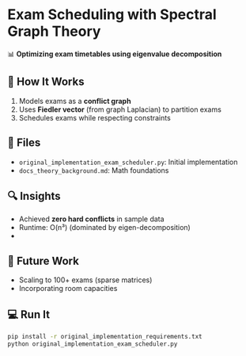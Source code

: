 # Exam Scheduling with Spectral Graph Theory

📊 **Optimizing exam timetables using eigenvalue decomposition**

## 🚀 How It Works
1. Models exams as a **conflict graph**
2. Uses **Fiedler vector** (from graph Laplacian) to partition exams
3. Schedules exams while respecting constraints

## 📂 Files
- `original_implementation_exam_scheduler.py`: Initial implementation
- `docs_theory_background.md`: Math foundations

## 🔍 Insights  
- Achieved **zero hard conflicts** in sample data  
- Runtime: O(n³) (dominated by eigen-decomposition)
- 
## 🚀 Future Work  
- Scaling to 100+ exams (sparse matrices)  
- Incorporating room capacities  

## 💻 Run It
```bash
pip install -r original_implementation_requirements.txt
python original_implementation_exam_scheduler.py

